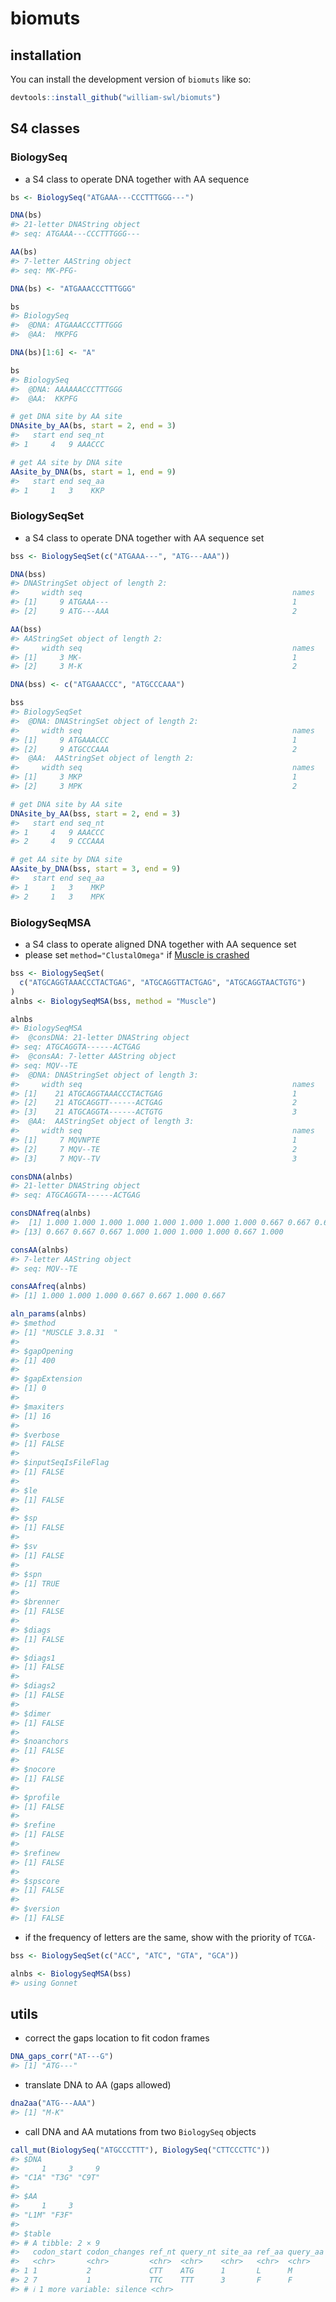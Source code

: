 
<!-- README.md is generated from README.Rmd. Please edit that file -->

# biomuts

<!-- badges: start -->
<!-- badges: end -->

## installation

You can install the development version of `biomuts` like so:

``` r
devtools::install_github("william-swl/biomuts")
```

## S4 classes

### BiologySeq

- a S4 class to operate DNA together with AA sequence

``` r
bs <- BiologySeq("ATGAAA---CCCTTTGGG---")

DNA(bs)
#> 21-letter DNAString object
#> seq: ATGAAA---CCCTTTGGG---

AA(bs)
#> 7-letter AAString object
#> seq: MK-PFG-

DNA(bs) <- "ATGAAACCCTTTGGG"

bs
#> BiologySeq
#>  @DNA: ATGAAACCCTTTGGG
#>  @AA:  MKPFG

DNA(bs)[1:6] <- "A"

bs
#> BiologySeq
#>  @DNA: AAAAAACCCTTTGGG
#>  @AA:  KKPFG

# get DNA site by AA site
DNAsite_by_AA(bs, start = 2, end = 3)
#>   start end seq_nt
#> 1     4   9 AAACCC

# get AA site by DNA site
AAsite_by_DNA(bs, start = 1, end = 9)
#>   start end seq_aa
#> 1     1   3    KKP
```

### BiologySeqSet

- a S4 class to operate DNA together with AA sequence set

``` r
bss <- BiologySeqSet(c("ATGAAA---", "ATG---AAA"))

DNA(bss)
#> DNAStringSet object of length 2:
#>     width seq                                               names               
#> [1]     9 ATGAAA---                                         1
#> [2]     9 ATG---AAA                                         2

AA(bss)
#> AAStringSet object of length 2:
#>     width seq                                               names               
#> [1]     3 MK-                                               1
#> [2]     3 M-K                                               2

DNA(bss) <- c("ATGAAACCC", "ATGCCCAAA")

bss
#> BiologySeqSet 
#>  @DNA: DNAStringSet object of length 2:
#>     width seq                                               names               
#> [1]     9 ATGAAACCC                                         1
#> [2]     9 ATGCCCAAA                                         2
#>  @AA:  AAStringSet object of length 2:
#>     width seq                                               names               
#> [1]     3 MKP                                               1
#> [2]     3 MPK                                               2

# get DNA site by AA site
DNAsite_by_AA(bss, start = 2, end = 3)
#>   start end seq_nt
#> 1     4   9 AAACCC
#> 2     4   9 CCCAAA

# get AA site by DNA site
AAsite_by_DNA(bss, start = 3, end = 9)
#>   start end seq_aa
#> 1     1   3    MKP
#> 2     1   3    MPK
```

### BiologySeqMSA

- a S4 class to operate aligned DNA together with AA sequence set
- please set `method="ClustalOmega"` if [Muscle is
  crashed](https://stackoverflow.com/questions/76663781/using-msa-package-in-r-and-it-is-crashing)

``` r
bss <- BiologySeqSet(
  c("ATGCAGGTAAACCCTACTGAG", "ATGCAGGTTACTGAG", "ATGCAGGTAACTGTG")
)
alnbs <- BiologySeqMSA(bss, method = "Muscle")

alnbs
#> BiologySeqMSA 
#>  @consDNA: 21-letter DNAString object
#> seq: ATGCAGGTA------ACTGAG
#>  @consAA: 7-letter AAString object
#> seq: MQV--TE
#>  @DNA: DNAStringSet object of length 3:
#>     width seq                                               names               
#> [1]    21 ATGCAGGTAAACCCTACTGAG                             1
#> [2]    21 ATGCAGGTT------ACTGAG                             2
#> [3]    21 ATGCAGGTA------ACTGTG                             3
#>  @AA:  AAStringSet object of length 3:
#>     width seq                                               names               
#> [1]     7 MQVNPTE                                           1
#> [2]     7 MQV--TE                                           2
#> [3]     7 MQV--TV                                           3

consDNA(alnbs)
#> 21-letter DNAString object
#> seq: ATGCAGGTA------ACTGAG

consDNAfreq(alnbs)
#>  [1] 1.000 1.000 1.000 1.000 1.000 1.000 1.000 1.000 0.667 0.667 0.667 0.667
#> [13] 0.667 0.667 0.667 1.000 1.000 1.000 1.000 0.667 1.000

consAA(alnbs)
#> 7-letter AAString object
#> seq: MQV--TE

consAAfreq(alnbs)
#> [1] 1.000 1.000 1.000 0.667 0.667 1.000 0.667

aln_params(alnbs)
#> $method
#> [1] "MUSCLE 3.8.31  "
#> 
#> $gapOpening
#> [1] 400
#> 
#> $gapExtension
#> [1] 0
#> 
#> $maxiters
#> [1] 16
#> 
#> $verbose
#> [1] FALSE
#> 
#> $inputSeqIsFileFlag
#> [1] FALSE
#> 
#> $le
#> [1] FALSE
#> 
#> $sp
#> [1] FALSE
#> 
#> $sv
#> [1] FALSE
#> 
#> $spn
#> [1] TRUE
#> 
#> $brenner
#> [1] FALSE
#> 
#> $diags
#> [1] FALSE
#> 
#> $diags1
#> [1] FALSE
#> 
#> $diags2
#> [1] FALSE
#> 
#> $dimer
#> [1] FALSE
#> 
#> $noanchors
#> [1] FALSE
#> 
#> $nocore
#> [1] FALSE
#> 
#> $profile
#> [1] FALSE
#> 
#> $refine
#> [1] FALSE
#> 
#> $refinew
#> [1] FALSE
#> 
#> $spscore
#> [1] FALSE
#> 
#> $version
#> [1] FALSE
```

- if the frequency of letters are the same, show with the priority of
  `TCGA-`

``` r
bss <- BiologySeqSet(c("ACC", "ATC", "GTA", "GCA"))

alnbs <- BiologySeqMSA(bss)
#> using Gonnet
```

## utils

- correct the gaps location to fit codon frames

``` r
DNA_gaps_corr("AT---G")
#> [1] "ATG---"
```

- translate DNA to AA (gaps allowed)

``` r
dna2aa("ATG---AAA")
#> [1] "M-K"
```

- call DNA and AA mutations from two `BiologySeq` objects

``` r
call_mut(BiologySeq("ATGCCCTTT"), BiologySeq("CTTCCCTTC"))
#> $DNA
#>     1     3     9 
#> "C1A" "T3G" "C9T" 
#> 
#> $AA
#>     1     3 
#> "L1M" "F3F" 
#> 
#> $table
#> # A tibble: 2 × 9
#>   codon_start codon_changes ref_nt query_nt site_aa ref_aa query_aa valid
#>   <chr>       <chr>         <chr>  <chr>    <chr>   <chr>  <chr>    <chr>
#> 1 1           2             CTT    ATG      1       L      M        TRUE 
#> 2 7           1             TTC    TTT      3       F      F        TRUE 
#> # ℹ 1 more variable: silence <chr>
```
